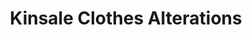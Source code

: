 ---
title: "Kinsale Clothes Alterations"
url: /kinsale/kinsale-clothes-alterations/
shop: tailor
---